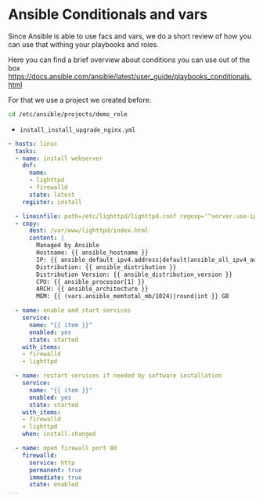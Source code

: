 # Ansible Conditionals and vars
Since Ansible is able to use facs and vars, we do a short review of how you can use that withing your playbooks and roles.

Here you can find a brief overview about conditions you can use out of the box
https://docs.ansible.com/ansible/latest/user_guide/playbooks_conditionals.html

For that we use a project we created before:
```bash
cd /etc/ansible/projects/demo_role
```
* <code>install_install_upgrade_nginx.yml</code>
```yaml
- hosts: linux
  tasks:
  - name: install webserver
    dnf: 
      name: 
      - lighttpd
      - firewalld
      state: latest
    register: install

  - lineinfile: path=/etc/lighttpd/lighttpd.conf regexp='^server.use-ipv6' line='server.use-ipv6 = "disable"'
  - copy:
      dest: /var/www/lighttpd/index.html
      content: |
        Managed by Ansible
        Hostname: {{ ansible_hostname }}
        IP: {{ ansible_default_ipv4.address|default(ansible_all_ipv4_addresses[0])}}
        Distribution: {{ ansible_distribution }}
        Distribution Version: {{ ansible_distribution_version }}
        CPU: {{ ansible_processor[1] }}
        ARCH: {{ ansible_architecture }}
        MEM: {{ (vars.ansible_memtotal_mb/1024)|round|int }} GB

  - name: enable and start services
    service:
      name: "{{ item }}"
      enabled: yes
      state: started
    with_items:
    - firewalld
    - lighttpd

  - name: restart services if needed by software installation
    service:
      name: "{{ item }}"
      enabled: yes
      state: started
    with_items:
    - firewalld
    - lighttpd
    when: install.changed

  - name: open firewall port 80
    firewalld: 
      service: http 
      permanent: true 
      immediate: true 
      state: enabled
...
```

<!--stackedit_data:
eyJoaXN0b3J5IjpbLTI3NjgyMzM0MiwtNTg4NDA5MjQ5LC0xNj
UxNTE4MzM4LDk3Nzc3MjA4MF19
-->